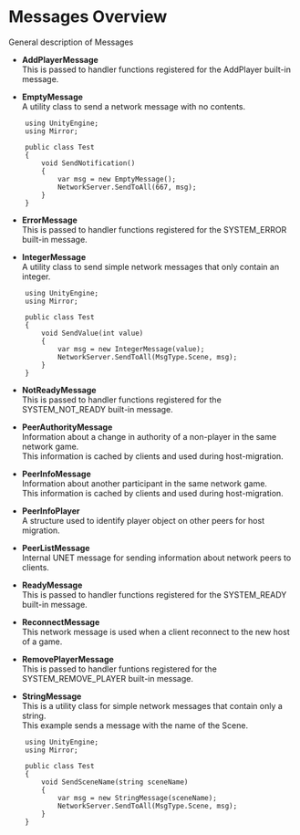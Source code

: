 # Messages Overview

General description of Messages

-   **AddPlayerMessage**  
    This is passed to handler functions registered for the AddPlayer built-in message.

-   **EmptyMessage**  
    A utility class to send a network message with no contents.

```
    using UnityEngine;
    using Mirror;
    
    public class Test
    {
        void SendNotification()
        {
            var msg = new EmptyMessage();
            NetworkServer.SendToAll(667, msg);
        }
    }
```

-   **ErrorMessage**  
    This is passed to handler functions registered for the SYSTEM_ERROR built-in message.

-   **IntegerMessage**  
    A utility class to send simple network messages that only contain an integer.

```
    using UnityEngine;
    using Mirror;
    
    public class Test
    {
        void SendValue(int value)
        {
            var msg = new IntegerMessage(value);
            NetworkServer.SendToAll(MsgType.Scene, msg);
        }
    }
```

-   **NotReadyMessage**  
    This is passed to handler functions registered for the SYSTEM_NOT_READY built-in message.

-   **PeerAuthorityMessage**  
    Information about a change in authority of a non-player in the same network game.  
    This information is cached by clients and used during host-migration.

-   **PeerInfoMessage**  
    Information about another participant in the same network game.  
    This information is cached by clients and used during host-migration.

-   **PeerInfoPlayer**  
    A structure used to identify player object on other peers for host migration.

-   **PeerListMessage**  
    Internal UNET message for sending information about network peers to clients.

-   **ReadyMessage**  
    This is passed to handler functions registered for the SYSTEM_READY built-in message.

-   **ReconnectMessage**  
    This network message is used when a client reconnect to the new host of a game.

-   **RemovePlayerMessage**  
    This is passed to handler funtions registered for the SYSTEM_REMOVE_PLAYER built-in message.

-   **StringMessage**  
    This is a utility class for simple network messages that contain only a string.  
    This example sends a message with the name of the Scene.

```
    using UnityEngine;
    using Mirror;
    
    public class Test
    {
        void SendSceneName(string sceneName)
        {
            var msg = new StringMessage(sceneName);
            NetworkServer.SendToAll(MsgType.Scene, msg);
        }
    }
```
